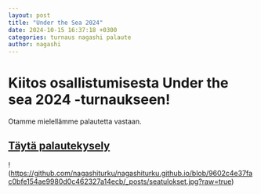 ```yaml
---
layout: post
title: "Under the Sea 2024"
date: 2024-10-15 16:37:18 +0300
categories: turnaus nagashi palaute
author: nagashi
---
```

# Kiitos osallistumisesta Under the sea 2024 -turnaukseen!  
Otamme mielellämme palautetta vastaan.  
## [Täytä palautekysely](https://forms.gle/7Mb2LQiBw6fDJBUs8)  
!(https://github.com/nagashiturku/nagashiturku.github.io/blob/9602c4e37fac0bfe154ae9980d0c462327a14ecb/_posts/seatulokset.jpg?raw=true)
